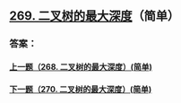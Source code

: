 ## [269. 二叉树的最大深度](https://leetcode-cn.com/problems/merge-two-sorted-lists/)（简单）





### 答案：



#### [上一题（268. 二叉树的最大深度）(简单)](https://github.com/sdwwld/leetCode/blob/master/src/main/java/com/wld/java/leetcode/leetCode0268.md)

#### [下一题（270. 二叉树的最大深度）(简单)](https://github.com/sdwwld/leetCode/blob/master/src/main/java/com/wld/java/leetcode/leetCode0270.md)